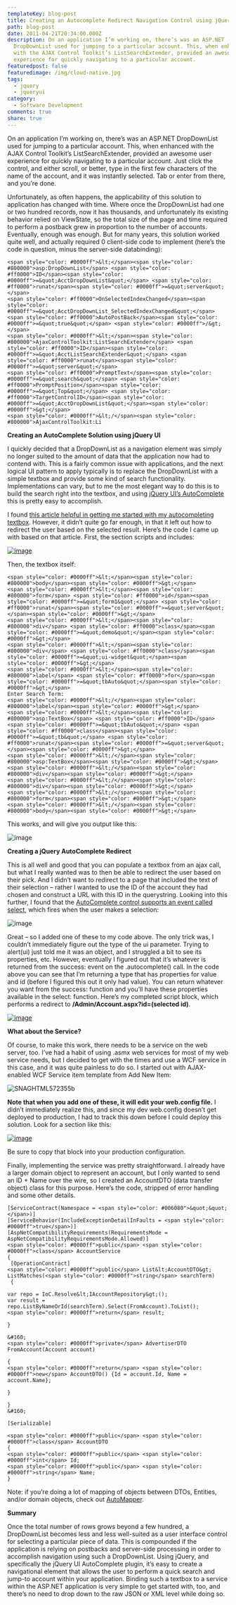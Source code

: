 ```yaml
---
templateKey: blog-post
title: Creating an Autocomplete Redirect Navigation Control using jQuery UI
path: blog-post
date: 2011-04-21T20:34:00.000Z
description: On an application I’m working on, there’s was an ASP.NET
  DropDownList used for jumping to a particular account. This, when enhanced
  with the AJAX Control Toolkit’s ListSearchExtender, provided an awesome user
  experience for quickly navigating to a particular account.
featuredpost: false
featuredimage: /img/cloud-native.jpg
tags:
  - jquery
  - jqueryui
category:
  - Software Development
comments: true
share: true
---
```

On an application I’m working on, there’s was an ASP.NET DropDownList used for jumping to a particular account. This, when enhanced with the AJAX Control Toolkit’s ListSearchExtender, provided an awesome user experience for quickly navigating to a particular account. Just click the control, and either scroll, or better, type in the first few characters of the name of the account, and it was instantly selected. Tab or enter from there, and you’re done.

Unfortunately, as often happens, the applicability of this solution to application has changed with time. Where once the DropDownList had one or two hundred records, now it has thousands, and unfortunately its existing behavior relied on ViewState, so the total size of the page and time required to perform a postback grew in proportion to the number of accounts. Eventually, enough was enough. But for many years, this solution worked quite well, and actually required 0 client-side code to implement (here’s the code in question, minus the server-side databinding):

```
<span style="color: #0000ff">&lt;</span><span style="color: #800000">asp:DropDownList</span> <span style="color: #ff0000">ID</span><span style="color: #0000ff">=&quot;AcctDropDownList&quot;</span> <span style="color: #ff0000">runat</span><span style="color: #0000ff">=&quot;server&quot;</span> 
<span style="color: #ff0000">OnSelectedIndexChanged</span><span style="color: #0000ff">=&quot;AcctDropDownList_SelectedIndexChanged&quot;</span>
<span style="color: #ff0000">AutoPostBack</span><span style="color: #0000ff">=&quot;true&quot;</span> <span style="color: #0000ff">/&gt;</span>
<span style="color: #0000ff">&lt;</span><span style="color: #800000">AjaxControlToolkit:ListSearchExtender</span> <span style="color: #ff0000">ID</span><span style="color: #0000ff">=&quot;AcctListSearchExtender&quot;</span> <span style="color: #ff0000">runat</span><span style="color: #0000ff">=&quot;server&quot;</span>
<span style="color: #ff0000">PromptText</span><span style="color: #0000ff">=&quot;search&quot;</span> <span style="color: #ff0000">PromptPosition</span><span style="color: #0000ff">=&quot;Top&quot;</span> <span style="color: #ff0000">TargetControlID</span><span style="color: #0000ff">=&quot;AcctDropDownList&quot;</span><span style="color: #0000ff">&gt;</span>
<span style="color: #0000ff">&lt;/</span><span style="color: #800000">AjaxControlToolkit:Li
```

**Creating an AutoComplete Solution using jQuery UI**

I quickly decided that a DropDownList as a navigation element was simply no longer suited to the amount of data that the application now had to contend with. This is a fairly common issue with applications, and the next logical UI pattern to apply typically is to replace the DropDownList with a simple textbox and provide some kind of search functionality. Implementations can vary, but to me the most elegant way to do this is to build the search right into the textbox, and using [jQuery UI’s AutoComplete](http://jqueryui.com/demos/autocomplete) this is pretty easy to accomplish.

I found [this article helpful in getting me started with my autocompleting textbox](http://www.dotnetcurry.com/ShowArticle.aspx?ID=515). However, it didn’t quite go far enough, in that it left out how to redirect the user based on the selected result. Here’s the code I came up with based on that article. First, the <head> section scripts and includes:

[![image](<> "image")](http://stevesmithblog.com/files/media/image/Windows-Live-Writer/Creating-an-Autocomplete_E4DA/image_2.png)

Then, the textbox itself:

```
<span style="color: #0000ff">&lt;</span><span style="color: #800000">body</span><span style="color: #0000ff">&gt;</span>
<span style="color: #0000ff">&lt;</span><span style="color: #800000">form</span> <span style="color: #ff0000">id</span><span style="color: #0000ff">=&quot;form1&quot;</span> <span style="color: #ff0000">runat</span><span style="color: #0000ff">=&quot;server&quot;</span><span style="color: #0000ff">&gt;</span>
<span style="color: #0000ff">&lt;</span><span style="color: #800000">div</span> <span style="color: #ff0000">class</span><span style="color: #0000ff">=&quot;demo&quot;</span><span style="color: #0000ff">&gt;</span>
<span style="color: #0000ff">&lt;</span><span style="color: #800000">div</span> <span style="color: #ff0000">class</span><span style="color: #0000ff">=&quot;ui-widget&quot;</span><span style="color: #0000ff">&gt;</span>
<span style="color: #0000ff">&lt;</span><span style="color: #800000">label</span> <span style="color: #ff0000">for</span><span style="color: #0000ff">=&quot;tbAuto&quot;</span><span style="color: #0000ff">&gt;</span>
Enter Search Term:
<span style="color: #0000ff">&lt;/</span><span style="color: #800000">label</span><span style="color: #0000ff">&gt;</span>
<span style="color: #0000ff">&lt;</span><span style="color: #800000">asp:TextBox</span> <span style="color: #ff0000">ID</span><span style="color: #0000ff">=&quot;tbAuto&quot;</span> <span style="color: #ff0000">class</span><span style="color: #0000ff">=&quot;tb&quot;</span> <span style="color: #ff0000">runat</span><span style="color: #0000ff">=&quot;server&quot;</span><span style="color: #0000ff">&gt;</span>
<span style="color: #0000ff">&lt;/</span><span style="color: #800000">asp:TextBox</span><span style="color: #0000ff">&gt;</span>
<span style="color: #0000ff">&lt;/</span><span style="color: #800000">div</span><span style="color: #0000ff">&gt;</span>
<span style="color: #0000ff">&lt;/</span><span style="color: #800000">div</span><span style="color: #0000ff">&gt;</span>
<span style="color: #0000ff">&lt;/</span><span style="color: #800000">form</span><span style="color: #0000ff">&gt;</span>
<span style="color: #0000ff">&lt;/</span><span style="color: #800000">body</span><span style="color: #0000ff">&gt;</span>
```

This works, and will give you output like this:

![image](<> "image")

**Creating a jQuery AutoComplete Redirect**

This is all well and good that you can populate a textbox from an ajax call, but what I really wanted was to then be able to redirect the user based on their pick. And I didn’t want to redirect to a page that included the text of their selection – rather I wanted to use the ID of the account they had chosen and construct a URL with this ID in the querystring. Looking into this further, I found that the [AutoComplete control supports an event called select](http://jqueryui.com/demos/autocomplete/#event-select), which fires when the user makes a selection:

![image](<> "image")

Great – so I added one of these to my code above. The only trick was, I couldn’t immediately figure out the type of the ui parameter. Trying to alert(ui) just told me it was an object, and I struggled a bit to see its properties, etc. However, eventually I figured out that it’s whatever is returned from the success: event on the .autocomplete() call. In the code above you can see that I’m returning a type that has properties for value and id (before I figured this out it only had value). You can return whatever you want from the success: function and you’ll have these properties available in the select: function. Here’s my completed script block, which performs a redirect to **/Admin/Account.aspx?id=(selected id)**.

[![image](<> "image")](http://stevesmithblog.com/files/media/image/Windows-Live-Writer/Creating-an-Autocomplete_E4DA/image_16.png)

**What about the Service?**

Of course, to make this work, there needs to be a service on the web server, too. I’ve had a habit of using .asmx web services for most of my web service needs, but I decided to get with the times and use a WCF service in this case, and it was quite painless to do so. I started out with AJAX-enabled WCF Service item template from Add New Item:

![SNAGHTML572355b](<> "SNAGHTML572355b")

**Note that when you add one of these, it will edit your web.config file.** I didn’t immediately realize this, and since my dev web.config doesn’t get deployed to production, I had to track this down before I could deploy this solution. Look for a section like this:

[![image](<> "image")](http://stevesmithblog.com/files/media/image/Windows-Live-Writer/Creating-an-Autocomplete_E4DA/image_18.png)

Be sure to copy that block into your production configuration.

Finally, implementing the service was pretty straightforward. I already have a larger domain object to represent an account, but I only wanted to send an ID + Name over the wire, so I created an AccountDTO (data transfer object) class for this purpose. Here’s the code, stripped of error handling and some other details.

```
[ServiceContract(Namespace = <span style="color: #006080">&quot;&quot;</span>)]
[ServiceBehavior(IncludeExceptionDetailInFaults = <span style="color: #0000ff">true</span>)]
[AspNetCompatibilityRequirements(RequirementsMode = AspNetCompatibilityRequirementsMode.Allowed)]
<span style="color: #0000ff">public</span> <span style="color: #0000ff">class</span> AccountService
{
 [OperationContract]
<span style="color: #0000ff">public</span> List&lt;AccountDTO&gt; ListMatches(<span style="color: #0000ff">string</span> searchTerm)
 {

var repo = IoC.Resolve&lt;IAccountRepository&gt;();
var result = repo.ListByNameOrId(searchTerm).Select(FromAccount).ToList();
<span style="color: #0000ff">return</span> result;

}

&#160;
<span style="color: #0000ff">private</span> AdvertiserDTO FromAccount(Account account)

{
<span style="color: #0000ff">return</span> <span style="color: #0000ff">new</span> AccountDTO() {Id = account.Id, Name = account.Name};

}

}
&#160;

[Serializable]

<span style="color: #0000ff">public</span> <span style="color: #0000ff">class</span> AccountDTO
{
<span style="color: #0000ff">public</span> <span style="color: #0000ff">int</span> Id;
<span style="color: #0000ff">public</span> <span style="color: #0000ff">string</span> Name;
}
```

Note: if you’re doing a lot of mapping of objects between DTOs, Entities, and/or domain objects, check out [AutoMapper](http://automapper.codeplex.com/).

**Summary**

Once the total number of rows grows beyond a few hundred, a DropDownList becomes less and less well-suited as a user interface control for selecting a particular piece of data. This is compounded if the application is relying on postbacks and server-side processing in order to accomplish navigation using such a DropDownList. Using jQuery, and specifically the jQuery UI AutoComplete plugin, it’s easy to create a navigational element that allows the user to perform a quick search and jump-to account within your application. Binding such a textbox to a service within the ASP.NET application is very simple to get started with, too, and there’s no need to drop down to the raw JSON or XML level while doing so.
